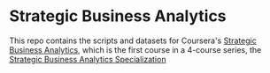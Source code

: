 # Strategic Business Analytics
This repo contains the scripts and datasets for Coursera's [Strategic Business Analytics](https://www.coursera.org/learn/strategic-business-analytics/home/info), 
which is the first course in a 4-course series, the [Strategic Business Analytics Specialization](https://www.coursera.org/specializations/strategic-analytics)


